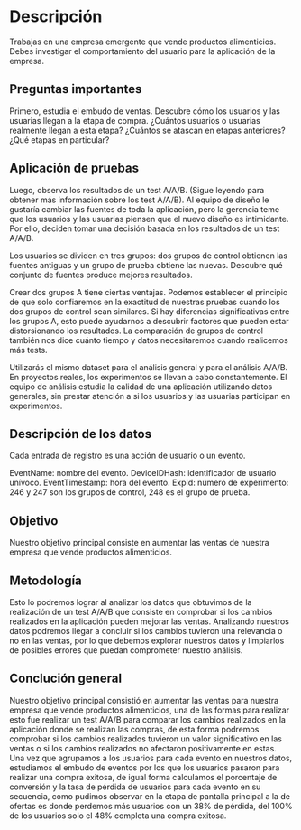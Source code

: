 # Descripción
Trabajas en una empresa emergente que vende productos alimenticios. Debes investigar el comportamiento del usuario para la aplicación de la empresa.

## Preguntas importantes
Primero, estudia el embudo de ventas. Descubre cómo los usuarios y las usuarias llegan a la etapa de compra. ¿Cuántos usuarios o usuarias realmente llegan a esta etapa? ¿Cuántos se atascan en etapas anteriores? ¿Qué etapas en particular?

## Aplicación de pruebas
Luego, observa los resultados de un test A/A/B. (Sigue leyendo para obtener más información sobre los test A/A/B). Al equipo de diseño le gustaría cambiar las fuentes de toda la aplicación, pero la gerencia teme que los usuarios y las usuarias piensen que el nuevo diseño es intimidante. Por ello, deciden tomar una decisión basada en los resultados de un test A/A/B.

Los usuarios se dividen en tres grupos: dos grupos de control obtienen las fuentes antiguas y un grupo de prueba obtiene las nuevas. Descubre qué conjunto de fuentes produce mejores resultados.

Crear dos grupos A tiene ciertas ventajas. Podemos establecer el principio de que solo confiaremos en la exactitud de nuestras pruebas cuando los dos grupos de control sean similares. Si hay diferencias significativas entre los grupos A, esto puede ayudarnos a descubrir factores que pueden estar distorsionando los resultados. La comparación de grupos de control también nos dice cuánto tiempo y datos necesitaremos cuando realicemos más tests.

Utilizarás el mismo dataset para el análisis general y para el análisis A/A/B. En proyectos reales, los experimentos se llevan a cabo constantemente. El equipo de análisis estudia la calidad de una aplicación utilizando datos generales, sin prestar atención a si los usuarios y las usuarias participan en experimentos.

## Descripción de los datos

Cada entrada de registro es una acción de usuario o un evento.

EventName: nombre del evento.
DeviceIDHash: identificador de usuario unívoco.
EventTimestamp: hora del evento.
ExpId: número de experimento: 246 y 247 son los grupos de control, 248 es el grupo de prueba.


## Objetivo
Nuestro objetivo principal consiste en aumentar las ventas de nuestra empresa que vende productos alimenticios. 

## Metodología
Esto lo podremos lograr al analizar los datos que obtuvimos de la realización de un test A/A/B que consiste en comprobar si los cambios realizados en la aplicación pueden mejorar las ventas. Analizando nuestros datos podremos llegar a concluir si los cambios tuvieron una relevancia o no en las ventas, por lo que debemos explorar nuestros datos y limpiarlos de posibles errores que puedan comprometer nuestro análisis.

## Conclución general
Nuestro objetivo principal consistió en aumentar las ventas para nuestra empresa que vende productos alimenticios, una de las formas para realizar esto fue realizar un test A/A/B para comparar los cambios realizados en la aplicación donde se realizan las compras, de esta forma podremos comprobar si los cambios realizados tuvieron un valor significativo en las ventas o si los cambios realizados no afectaron positivamente en estas.
Una vez que agrupamos a los usuarios para cada evento en nuestros datos, estudiamos el embudo de eventos por los que los usuarios pasaron para realizar una compra exitosa, de igual forma calculamos el porcentaje de conversión y la tasa de pérdida de usuarios para cada evento en su secuencia, como pudimos observar en la etapa de pantalla principal a la de ofertas es donde perdemos más usuarios con un 38% de pérdida, del 100% de los usuarios solo el 48% completa una compra exitosa.

